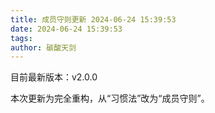 ```yaml
---
title: 成员守则更新 2024-06-24 15:39:53
date: 2024-06-24 15:39:53
tags:
author: 碳酸天剑
---
```


目前最新版本：v2.0.0

本次更新为完全重构，从“习惯法”改为“成员守则”。
